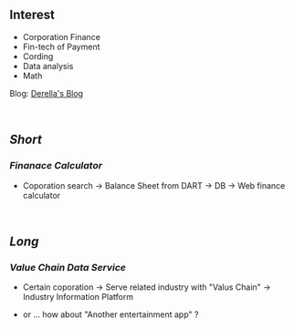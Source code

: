 ## Interest
- Corporation Finance
- Fin-tech of Payment
- Cording
- Data analysis
- Math

Blog: [Derella's Blog](https://derella.notion.site/Derella-s-Blog-b4bb388e157b40f6badd942fc6284970)

<br>

## _Short_
### _Finanace Calculator_
- Coporation search -> Balance Sheet from DART  -> DB ->  Web finance calculator

<br>

## _Long_
### _Value Chain Data Service_
- Certain coporation -> Serve related industry with "Valus Chain" -> Industry Information Platform

- or ... how about "Another entertainment app" ?
